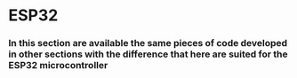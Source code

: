 
<h1>ESP32</h1>

<h3>In this section are available the same pieces of code developed in other sections with the difference that here are suited for the ESP32 microcontroller</h3>
